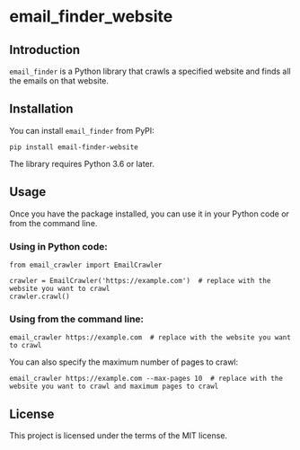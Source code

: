 # email_finder_website

## Introduction

`email_finder` is a Python library that crawls a specified website and finds all the emails on that website.

## Installation

You can install `email_finder` from PyPI:

```
pip install email-finder-website
```
The library requires Python 3.6 or later.




## Usage

Once you have the package installed, you can use it in your Python code or from the command line.

### Using in Python code:


```
from email_crawler import EmailCrawler

crawler = EmailCrawler('https://example.com')  # replace with the website you want to crawl
crawler.crawl()
```

### Using from the command line:

```
email_crawler https://example.com  # replace with the website you want to crawl
```

You can also specify the maximum number of pages to crawl:

```
email_crawler https://example.com --max-pages 10  # replace with the website you want to crawl and maximum pages to crawl
```


## License
This project is licensed under the terms of the MIT license.